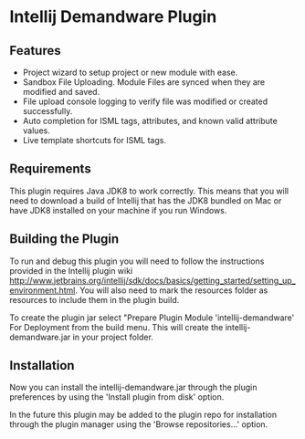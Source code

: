 # Intellij Demandware Plugin

## Features
 * Project wizard to setup project or new module with ease.
 * Sandbox File Uploading. Module Files are synced when they are modified and saved.
 * File upload console logging to verify file was modified or created successfully.
 * Auto completion for ISML tags, attributes, and known valid attribute values.
 * Live template shortcuts for ISML tags.

## Requirements
This plugin requires Java JDK8 to work correctly. This means that you will need to download
a build of Intellij that has the JDK8 bundled on Mac or have JDK8 installed on your machine
if you run Windows.

## Building the Plugin
To run and debug this plugin you will need to follow the instructions provided in the Intellij plugin
wiki http://www.jetbrains.org/intellij/sdk/docs/basics/getting_started/setting_up_environment.html.
You will also need to mark the resources folder as resources to include them in the plugin build.

To create the plugin jar select "Prepare Plugin Module 'intellij-demandware' For Deployment from the
build menu. This will create the intellij-demandware.jar in your project folder.

## Installation
Now you can install the intellij-demandware.jar through the plugin preferences by using the
'Install plugin from disk' option.

In the future this plugin may be added to the plugin repo
for installation through the plugin manager using the 'Browse repositories...' option.
